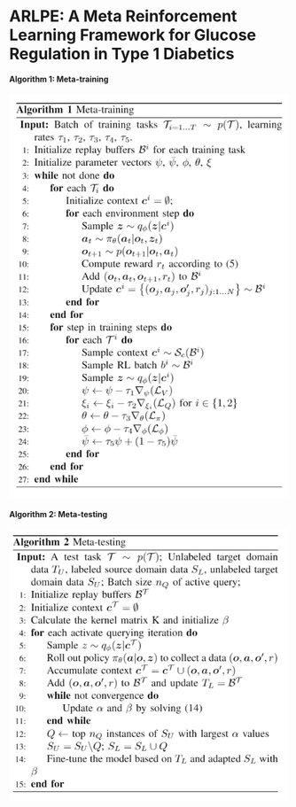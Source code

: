 # ARLPE: A Meta Reinforcement Learning Framework for Glucose Regulation in Type 1 Diabetics

#### Algorithm 1: Meta-training 
![Aaron Swartz](https://raw.githubusercontent.com/yuxuehui/arlpe/main/meta_learning.png)

#### Algorithm 2: Meta-testing
![Aaron Swartz](https://raw.githubusercontent.com/yuxuehui/arlpe/main/meta_testing.png)


